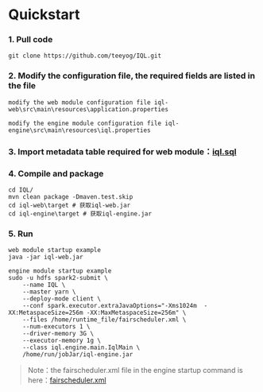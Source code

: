 # Quickstart

### 1. Pull code
```
git clone https://github.com/teeyog/IQL.git
```
### 2. Modify the configuration file, the required fields are listed in the file
```
modify the web module configuration file iql-web\src\main\resources\application.properties

modify the engine module configuration file iql-engine\src\main\resources\iql.properties
```
### 3. Import metadata table required for web module：[iql.sql](https://github.com/teeyog/IQL/blob/master/docs/file/iql.sql)

### 4. Compile and package
```
cd IQL/
mvn clean package -Dmaven.test.skip
cd iql-web\target # 获取iql-web.jar
cd iql-engine\target # 获取iql-engine.jar
```

### 5. Run
```
web module startup example
java -jar iql-web.jar

engine module startup example
sudo -u hdfs spark2-submit \
	--name IQL \
	--master yarn \
	--deploy-mode client \
	--conf spark.executor.extraJavaOptions="-Xms1024m  -XX:MetaspaceSize=256m -XX:MaxMetaspaceSize=256m" \
	--files /home/runtime_file/fairscheduler.xml \
	--num-executors 1 \
	--driver-memory 3G \ 
	--executor-memory 1g \   
	--class iql.engine.main.IqlMain \
	/home/run/jobJar/iql-engine.jar
```

> Note：the fairscheduler.xml file in the engine startup command is here：[fairscheduler.xml](https://github.com/teeyog/IQL/blob/master/docs/file/fairscheduler.xml)
